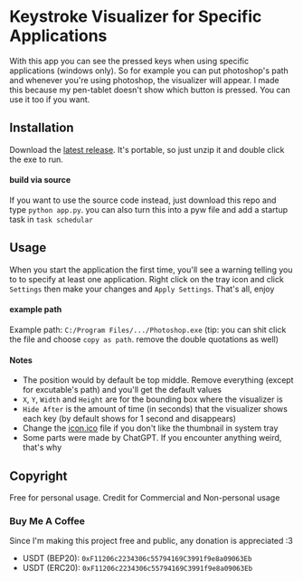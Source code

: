 # Keystroke Visualizer for Specific Applications

With this app you can see the pressed keys when using specific applications (windows only). So for example you can put photoshop's path and whenever you're using photoshop, the visualizer will appear. I made this because my pen-tablet doesn't show which button is pressed. You can use it too if you want.

## Installation

Download the [latest release](releases/latest). It's portable, so just unzip it and double click the exe to run.

#### build via source

If you want to use the source code instead, just download this repo and type `python app.py`.
you can also turn this into a pyw file and add a startup task in `task schedular`

## Usage

When you start the application the first time, you'll see a warning telling you to to specify at least one application. Right click on the tray icon and click `Settings` then make your changes and `Apply Settings`. That's all, enjoy

#### example path

Example path: `C:/Program Files/.../Photoshop.exe` (tip: you can shit click the file and choose `copy as path`. remove the double quotations as well)

#### Notes

- The position would by default be top middle. Remove everything (except for excutable's path) and you'll get the default values
- `X`, `Y`, `Width` and `Height` are for the bounding box where the visualizer is
- `Hide After` is the amount of time (in seconds) that the visualizer shows each key (by default shows for 1 second and disappears)
- Change the [icon.ico](icon.ico) file if you don't like the thumbnail in system tray
- Some parts were made by ChatGPT. If you encounter anything weird, that's why

## Copyright

Free for personal usage. Credit for Commercial and Non-personal usage

### Buy Me A Coffee

Since I'm making this project free and public, any donation is appreciated :3
- USDT (BEP20): `0xF11206c2234306c55794169C3991f9e8a09063Eb`
- USDT (ERC20): `0xF11206c2234306c55794169C3991f9e8a09063Eb`
